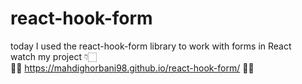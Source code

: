 # react-hook-form 
today I used the react-hook-form library to work with forms in React <br/>
watch my project 👇🏻 <br/>
🧨👀 https://mahdighorbani98.github.io/react-hook-form/ 👀🧨

